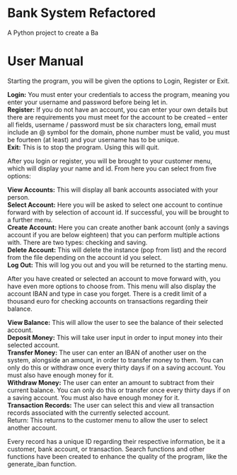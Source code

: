 # Bank System Refactored

A Python project to create a Ba

# User Manual

Starting the program, you will be given the options to Login, Register or Exit.

**Login:** You must enter your credentials to access the program, meaning you enter your username and password before being let in.  
**Register:** If you do not have an account, you can enter your own details but there are requirements you must meet for the account to be created – enter all fields, username / password must be six characters long, email must include an @ symbol for the domain, phone number must be valid, you must be fourteen (at least) and your username has to be unique.  
**Exit:** This is to stop the program. Using this will quit.  

After you login or register, you will be brought to your customer menu, which will display your name and id. From here you can select from five options:

**View Accounts:** This will display all bank accounts associated with your person.  
**Select Account:** Here you will be asked to select one account to continue forward with by selection of account id. If successful, you will be brought to a further menu.  
**Create Account:** Here you can create another bank account (only a savings account if you are below eighteen) that you can perform multiple actions with. There are two types: checking and saving.  
**Delete Account:** This will delete the instance (pop from list) and the record from the file depending on the account id you select.  
**Log Out:** This will log you out and you will be returned to the starting menu.  

After you have created or selected an account to move forward with, you have even more options to choose from. This menu will also display the account IBAN and type in case you forget. There is a credit limit of a thousand euro for checking accounts on transactions regarding their balance.

**View Balance:** This will allow the user to see the balance of their selected account.  
**Deposit Money:** This will take user input in order to input money into their selected account.  
**Transfer Money:** The user can enter an IBAN of another user on the system, alongside an amount, in order to transfer money to them. You can only do this or withdraw once every thirty days if on a saving account. You must also have enough money for it.  
**Withdraw Money:** The user can enter an amount to subtract from their current balance. You can only do this or transfer once every thirty days if on a saving account. You must also have enough money for it.  
**Transaction Records:** The user can select this and view all transaction records associated with the currently selected account.  
Return: This returns to the customer menu to allow the user to select another account.  

Every record has a unique ID regarding their respective information, be it a customer, bank account, or transaction. Search functions and other functions have been created to enhance the quality of the program, like the generate_iban function.
